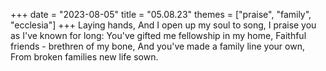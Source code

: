+++
date = "2023-08-05"
title = "05.08.23"
themes = ["praise", "family", "ecclesia"]
+++
Laying hands,
And I open up my soul to song,
I praise you as I've known for long:
You've gifted me fellowship in my home,
Faithful friends - brethren of my bone,
And you've made a family line your own,
From broken families new life sown.
